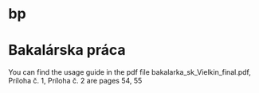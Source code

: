 # bp
# Bakalárska práca

You can find the usage guide in the pdf file bakalarka_sk_Vielkin_final.pdf, Príloha č. 1, Príloha č. 2 are pages 54, 55
